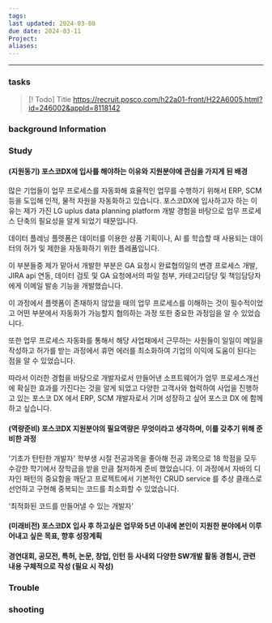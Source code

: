 ```yaml
---
tags: 
last updated: 2024-03-08
due date: 2024-03-11
Project: 
aliases:
---
```

--- 
### tasks

> [! Todo] Title
> https://recruit.posco.com/h22a01-front/H22A6005.html?id=246002&appId=8118142

### background Information



### Study
#### (지원동기) 포스코DX에 입사를 해야하는 이유와 지원분야에 관심을 가지게 된 배경

많은 기업들이 업무 프로세스를 자동화해 효율적인 업무를 수행하기 위해서 ERP, SCM 등을 도입해 인적, 물적 자원을 자동화하고 있습니다. 포스코DX에 입사하고자 하는 이유는 제가 가진 LG uplus data planning platform 개발 경험을 바탕으로 업무 프로세스 단축의 필요성을 알게 되었기 때문입니다.

데이터 플레닝 플렛폼은 데이터를 이용한 상품 기획이나, AI 를 학습할 때 사용되는 데이터의 허가 및 제한을 자동화하기 위한 플레폼입니다. 

이 부분들중 제가 맡아서 개발한 부분은 GA 요청시 완료협의일의 변경 프로세스 개발, JIRA api 연동, 데이터 검토 및 GA 요청에서의 파일 첨부, 카테고리담당 및 책임담당자에게 이메일 발송 기능을 개발했습니다.

이 과정에서 플렛폼이 존재하지 않았을 때의 업무 프로세스를 이해하는 것이 필수적이었고 어떤 부분에서 자동화가 가능할지 협의하는 과정 또한 중요한 과정임을 알 수 있었습니다.

또한 업무 프로세스 자동화를 통해서 해당 사업채에서 근무하는 사원들이 일일이 메일을 작성하고 허가를 받는 과정에서 휴먼 에러를 최소화하여 기업의 이익에 도움이 된다는 점을 알 수 있었습니다.

따라서 이러한 경험을 바탕으로 개발자로서 만들어낸 소프트웨어가  엄무 프로세스개선에 확실한 효과를 가진다는 것을 알게 되었고 다양한 고객사와 협력하여 사업을 진행하고 있는 포스코 DX 에서 ERP, SCM 개발자로서 기며 성장하고 싶어 포스코 DX 에 함께하고 싶습니다.



#### (역량준비) 포스코DX 지원분야의 필요역량은 무엇이라고 생각하며, 이를 갖추기 위해 준비한 과정

'기초가 탄탄한 개발자'
학부생 시절 전공과목을 좋아해 전공 과목으로 18 학점을 모두 수강한 학기에서 장학금을 받을 만큼 철저하게 준비 했었습니다. 이 과정에서 자바의 디자인 패턴의 중요함을 깨닫고 프로젝트에서 기본적인 CRUD service 를 추상 클래스로 선언하고 구현해 중복되는 코드를 최소화할 수 있었습니다.

'최적화된 코드를 만들어낼 수 있는 개발자'



#### (미래비전) 포스코DX 입사 후 하고싶은 업무와 5년 이내에 본인이 지원한 분야에서 이루어내고 싶은 목표, 향후 성장계획

#### 경연대회, 공모전, 특허, 논문, 창업, 인턴 등 사내외 다양한 SW개발 활동 경험시, 관련 내용 구체적으로 작성 (필요 시 작성)


### Trouble





### shooting
